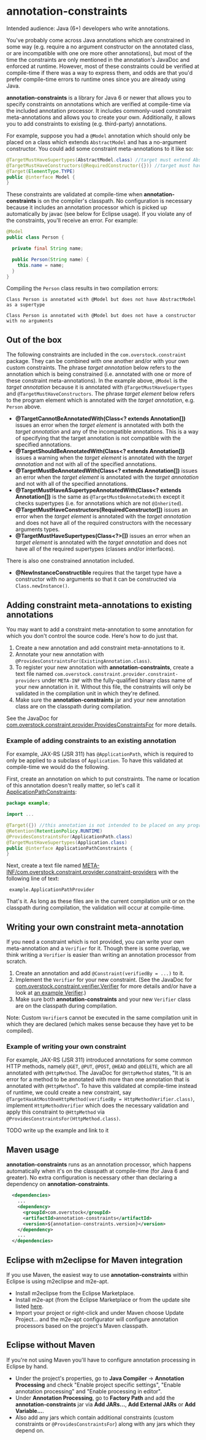 # annotation-constraints

Intended audience: Java (6+) developers who write annotations.

You've probably come across Java annotations which are constrained in some way (e.g. require a no argument constructor
on the annotated class, or are incompatible with one ore more other annotations), but most of the time the constraints
are only mentioned in the annotation's JavaDoc and enforced at runtime. However, most of these constraints could be
verified at compile-time if there was a way to express them, and odds are that you'd prefer compile-time errors to
runtime ones since you are already using Java.

**annotation-constraints** is a library for Java 6 or newer that allows you to specify constraints on annotations which
are verified at compile-time via the included annotation processor. It includes commonly-used constraint
meta-annotations and allows you to create your own. Additionally, it allows you to add constraints to existing (e.g.
third-party) annotations.

For example, suppose you had a `@Model` annotation which should only be placed on a class which extends `AbstractModel`
and has a no-argument constructor. You could add some constraint meta-annotations to it like so:

```java
@TargetMustHaveSupertypes(AbstractModel.class) //target must extend AbstractModel
@TargetMustHaveConstructors(@RequiredConstructor({})) //target must have a no-arg constructor
@Target(ElementType.TYPE)
public @interface Model {
}
```

These constraints are validated at compile-time when **annotation-constraints** is on the compiler's classpath. No
configuration is necessary because it includes an annotation processor which is picked up automatically by javac
(see below for Eclipse usage). If you violate any of the constraints, you'll receive an error. For example:

```java
@Model
public class Person {

  private final String name;

  public Person(String name) {
    this.name = name;
  }
}
```

Compiling the `Person` class results in two compilation errors:
```
Class Person is annotated with @Model but does not have AbstractModel as a supertype
```
```
Class Person is annotated with @Model but does not have a constructor with no arguments
```
## Out of the box

The following constraints are included in the `com.overstock.constraint` package. They can be combined with one another
and/or with your own custom constraints. The phrase _target annotation_ below refers to the annotation which is being
constrained (i.e. annotated with one or more of these constraint meta-annotations). In the example above, `@Model` is
the _target annotation_ because it is annotated with `@TargetMustHaveSupertypes` and `@TargetMustHaveConstructors`. The
phrase _target element_ below refers to the program element which is annotated with the _target annotation_, e.g.
`Person` above.

* **@TargetCannotBeAnnotatedWith(Class<? extends Annotation[])** issues an error when the _target element_ is annotated
with both the _target annotation_ and any of the incompatible annotations. This is a way of specifying that the target
annotation is not compatible with the specified annotations.
* **@TargetShouldBeAnnotatedWith(Class<? extends Annotation[])** issues a warning when the _target element_ is annotated
with the _target annotation_ and not with all of the specified annotations.
* **@TargetMustBeAnnotatedWith(Class<? extends Annotation[])** issues an error when the _target element_ is annotated
with the _target annotation_ and not with all of the specified annotations.
* **@TargetMustHaveASupertypeAnnotatedWith(Class<? extends Annotation[])** is the same as
`@TargetMustBeAnnotatedWith` except it checks supertypes (i.e. for annotations which are not `@Inherited`).
* **@TargetMustHaveConstructors(RequiredConstructor[])** issues an error when the _target element_ is annotated with the
_target annotation_ and does not have all of the required constructors with the necessary arguments types.
* **@TargetMustHaveSupertypes(Class<?>[])** issues an error when an _target element_ is annotated with the
_target annotation_ and does not have all of the required supertypes (classes and/or interfaces).

There is also one constrained annotation included.

* **@NewInstanceConstructible** requires that the target type have a constructor with no arguments so that it can be
constructed via `Class.newInstance()`.

## Adding constraint meta-annotations to existing annotations

You may want to add a constraint meta-annotation to some annotation for which you don't control the source code.
Here's how to do just that.

1. Create a new annotation and add constraint meta-annotations to it.
1. Annotate your new annotation with `@ProvidesConstraintsFor(ExistingAnnotation.class)`.
1. To register your new annotation with **annotation-constraints**, create a text file named
`com.overstock.constraint.provider.constraint-providers` under `META-INF` with the fully-qualified binary class
name of your new annotation in it. Without this file, the constraints will only be validated in the compilation unit in
which they're defined.
1. Make sure the **annotation-constraints** jar and your new annotation class are on the classpath during compilation.

See the JavaDoc for [com.overstock.constraint.provider.ProvidesConstraintsFor](https://github.com/overstock/annotation-constraints/blob/master/src/main/java/com/overstock/constraint/provider/ProvidesConstraintsFor.java) for more details.

### Example of adding constraints to an existing annotation

For example, JAX-RS (JSR 311) has `@ApplicationPath`, which is required to only be applied to a subclass of
`Application`. To have this validated at compile-time we would do the following.

First, create an annotation on which to put constraints. The name or location of this annotation doesn't really
matter, so let's call it [ApplicationPathConstraints](https://github.com/overstock/annotation-constraints/blob/master/src/it/integration-source/src/main/java/example/ApplicationPathConstraints.java):

```java
package example;

import ...

@Target({}) //this annotation is not intended to be placed on any program element
@Retention(RetentionPolicy.RUNTIME)
@ProvidesConstraintsFor(ApplicationPath.class)
@TargetMustHaveSupertypes(Application.class)
public @interface ApplicationPathConstraints {
}
```

Next, create a text file named [META-INF/com.overstock.constraint.provider.constraint-providers](https://github.com/overstock/annotation-constraints/blob/master/src/it/integration-source/src/main/resources/META-INF/com.overstock.constraint.provider.constraint-providers)
with the following line of text:

```
 example.ApplicationPathProvider
```

That's it. As long as these files are in the current compilation unit or on the classpath during compilation, the
validation will occur at compile-time.

## Writing your own constraint meta-annotation

If you need a constraint which is not provided, you can write your own meta-annotation and a `Verifier` for it.
Though there is some overlap, we think writing a `Verifier` is easier than writing an annotation processor from scratch.

1. Create an annotation and add `@Constraint(verifiedBy = ...)` to it.
1. Implement the `Verifier` for your new constraint.
(See the JavaDoc for [com.overstock.constraint.verifier.Verifier](https://github.com/overstock/annotation-constraints/blob/master/src/main/java/com/overstock/constraint/verifier/Verifier.java)
for more details and/or have a look at [an example Verifier](https://github.com/overstock/annotation-constraints/blob/master/src/main/java/com/overstock/constraint/verifier/DisallowAnnotationsVerifier.java).)
1. Make sure both **annotation-constraints** and your new `Verifier` class are on the classpath during compilation.

Note: Custom `Verifier`s cannot be executed in the same compilation unit in which they are declared (which makes sense
because they have yet to be compiled).

### Example of writing your own constraint

For example, JAX-RS (JSR 311) introduced annotations for some common HTTP methods, namely `@GET`, `@PUT`, `@POST`,
`@HEAD` and `@DELETE`, which are all annotated with `@HttpMethod`. The JavaDoc for `@HttpMethod` states, "It is an error
for a method to be annotated with more than one annotation that is annotated with `@HttpMethod`". To have this validated
at compile-time instead of runtime, we could create a new constraint, say
`@TargetHasAtMostOneHttpMethod(verifiedBy = HttpMethodVerifier.class)`, implement `HttpMethodVerifier` which does the
necessary validation and apply this constraint to `@HttpMethod` via `@ProvidesConstraintsFor(HttpMethod.class)`.

TODO write up the example and link to it

## Maven usage

**annotation-constraints** runs as an annotation processor, which happens automatically when it's on the classpath at
compile-time (for Java 6 and greater). No extra configuration is necessary other than declaring a dependency on
**annotation-constraints**.

```xml
  <dependencies>
    ...
    <dependency>
      <groupId>com.overstock</groupId>
      <artifactId>annotation-constraints</artifactId>
      <version>${annotation-constraints.version}</version>
    </dependency>
    ...
  </dependencies>
```

## Eclipse with m2eclipse for Maven integration

If you use Maven, the easiest way to use **annotation-constraints** within Eclipse is using m2eclipse and m2e-apt.

* Install m2eclipse from the Eclipse Marketplace.
* Install m2e-apt (from the Eclipse Marketplace or from the update site listed
[here](https://github.com/jbosstools/m2e-apt).
* Import your project or right-click and under Maven choose Update Project... and the m2e-apt configurator will
configure annotation processors based on the project's Maven classpath.

## Eclipse without Maven

If you're not using Maven you'll have to configure annotation processing in Eclipse by hand.

* Under the project's properties, go to **Java Compiler** -> **Annotation Processing** and check
"Enable project specific settings", "Enable annotation processing" and "Enable processing in editor".
* Under **Annotation Processing**, go to **Factory Path** and add the **annotation-constraints** jar via
**Add JARs...**, **Add External JARs** or **Add Variable...**.
* Also add any jars which contain additional constraints (custom constraints or `@ProvidesConstraintsFor`) along with
any jars which they depend on.